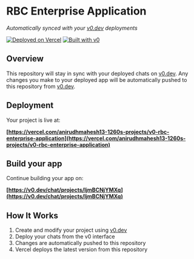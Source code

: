# RBC Enterprise Application

*Automatically synced with your [v0.dev](https://v0.dev) deployments*

[![Deployed on Vercel](https://img.shields.io/badge/Deployed%20on-Vercel-black?style=for-the-badge&logo=vercel)](https://vercel.com/anirudhmahesh13-1260s-projects/v0-rbc-enterprise-application)
[![Built with v0](https://img.shields.io/badge/Built%20with-v0.dev-black?style=for-the-badge)](https://v0.dev/chat/projects/ljmBCNjYMXq)

## Overview

This repository will stay in sync with your deployed chats on [v0.dev](https://v0.dev).
Any changes you make to your deployed app will be automatically pushed to this repository from [v0.dev](https://v0.dev).

## Deployment

Your project is live at:

**[https://vercel.com/anirudhmahesh13-1260s-projects/v0-rbc-enterprise-application](https://vercel.com/anirudhmahesh13-1260s-projects/v0-rbc-enterprise-application)**

## Build your app

Continue building your app on:

**[https://v0.dev/chat/projects/ljmBCNjYMXq](https://v0.dev/chat/projects/ljmBCNjYMXq)**

## How It Works

1. Create and modify your project using [v0.dev](https://v0.dev)
2. Deploy your chats from the v0 interface
3. Changes are automatically pushed to this repository
4. Vercel deploys the latest version from this repository